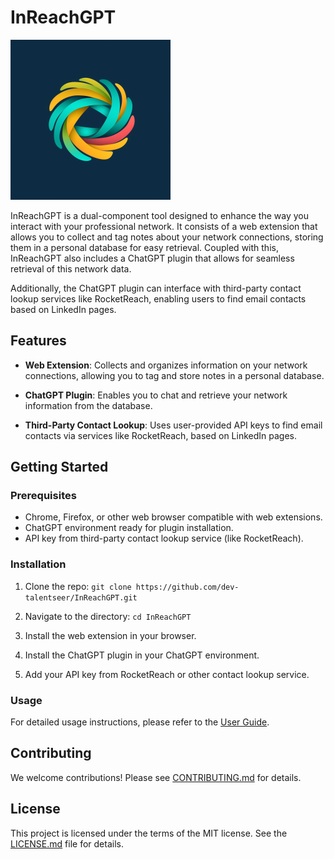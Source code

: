 # InReachGPT
![InReachGPT Logo](./InReachGPT-logo_256.png)

InReachGPT is a dual-component tool designed to enhance the way you interact with your professional network. It consists of a web extension that allows you to collect and tag notes about your network connections, storing them in a personal database for easy retrieval. Coupled with this, InReachGPT also includes a ChatGPT plugin that allows for seamless retrieval of this network data.

Additionally, the ChatGPT plugin can interface with third-party contact lookup services like RocketReach, enabling users to find email contacts based on LinkedIn pages. 

## Features

- **Web Extension**: Collects and organizes information on your network connections, allowing you to tag and store notes in a personal database.

- **ChatGPT Plugin**: Enables you to chat and retrieve your network information from the database.

- **Third-Party Contact Lookup**: Uses user-provided API keys to find email contacts via services like RocketReach, based on LinkedIn pages.

## Getting Started

### Prerequisites

- Chrome, Firefox, or other web browser compatible with web extensions.
- ChatGPT environment ready for plugin installation.
- API key from third-party contact lookup service (like RocketReach).

### Installation

1. Clone the repo: `git clone https://github.com/dev-talentseer/InReachGPT.git`

2. Navigate to the directory: `cd InReachGPT`

3. Install the web extension in your browser.

4. Install the ChatGPT plugin in your ChatGPT environment.

5. Add your API key from RocketReach or other contact lookup service.

### Usage

For detailed usage instructions, please refer to the [User Guide](docs/USERGUIDE.md).

## Contributing

We welcome contributions! Please see [CONTRIBUTING.md](CONTRIBUTING.md) for details.

## License

This project is licensed under the terms of the MIT license. See the [LICENSE.md](LICENSE.md) file for details.
